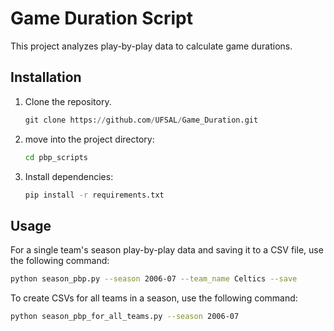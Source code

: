 # Game Duration Script

This project analyzes play-by-play data to calculate game durations.

## Installation

1. Clone the repository.
   ```python
   git clone https://github.com/UFSAL/Game_Duration.git
   ```
2. move into the project directory:
   ```bash
   cd pbp_scripts
   ```
3. Install dependencies:
   ```bash
   pip install -r requirements.txt
   ```

## Usage

For a single team's season play-by-play data and saving it to a CSV file, use the following command:

```bash
python season_pbp.py --season 2006-07 --team_name Celtics --save
```

To create CSVs for all teams in a season, use the following command:

```bash
python season_pbp_for_all_teams.py --season 2006-07
```
